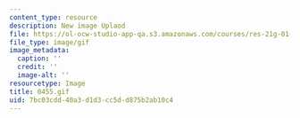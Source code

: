 ```yaml
---
content_type: resource
description: New image Uplaod
file: https://ol-ocw-studio-app-qa.s3.amazonaws.com/courses/res-21g-01-kana-spring-2010/7bc03cdd40a3d1d3cc5dd875b2ab10c4_0455.gif
file_type: image/gif
image_metadata:
  caption: ''
  credit: ''
  image-alt: ''
resourcetype: Image
title: 0455.gif
uid: 7bc03cdd-40a3-d1d3-cc5d-d875b2ab10c4
---
```

